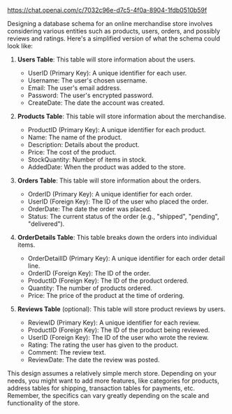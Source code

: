 
https://chat.openai.com/c/7032c96e-d7c5-4f0a-8904-1fdb0510b59f

Designing a database schema for an online merchandise store involves considering various entities such as products, users, orders, and possibly reviews and ratings. Here's a simplified version of what the schema could look like:

1. **Users Table**: This table will store information about the users.
    - UserID (Primary Key): A unique identifier for each user.
    - Username: The user's chosen username.
    - Email: The user's email address.
    - Password: The user's encrypted password.
    - CreateDate: The date the account was created.

2. **Products Table**: This table will store information about the merchandise.
    - ProductID (Primary Key): A unique identifier for each product.
    - Name: The name of the product.
    - Description: Details about the product.
    - Price: The cost of the product.
    - StockQuantity: Number of items in stock.
    - AddedDate: When the product was added to the store.

3. **Orders Table**: This table will store information about the orders.
    - OrderID (Primary Key): A unique identifier for each order.
    - UserID (Foreign Key): The ID of the user who placed the order.
    - OrderDate: The date the order was placed.
    - Status: The current status of the order (e.g., "shipped", "pending", "delivered").

4. **OrderDetails Table**: This table breaks down the orders into individual items.
    - OrderDetailID (Primary Key): A unique identifier for each order detail line.
    - OrderID (Foreign Key): The ID of the order.
    - ProductID (Foreign Key): The ID of the product ordered.
    - Quantity: The number of products ordered.
    - Price: The price of the product at the time of ordering.

5. **Reviews Table** (optional): This table will store product reviews by users.
    - ReviewID (Primary Key): A unique identifier for each review.
    - ProductID (Foreign Key): The ID of the product being reviewed.
    - UserID (Foreign Key): The ID of the user who wrote the review.
    - Rating: The rating the user has given to the product.
    - Comment: The review text.
    - ReviewDate: The date the review was posted.

This design assumes a relatively simple merch store. Depending on your needs, you might want to add more features, like categories for products, address tables for shipping, transaction tables for payments, etc. Remember, the specifics can vary greatly depending on the scale and functionality of the store.
